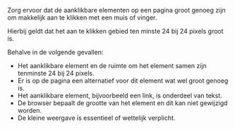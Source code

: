 <!-- @license CC0-1.0 -->

Zorg ervoor dat de aanklikbare elementen op een pagina groot genoeg zijn om makkelijk aan te klikken met een muis of vinger.

Hierbij geldt dat het aan te klikken gebied ten minste 24 bij 24 pixels groot is.

Behalve in de volgende gevallen:

- Het aanklikbare element en de ruimte om het element samen zijn tenminste 24 bij 24 pixels.
- Er is op de pagina een alternatief voor dit element wat wel groot genoeg is.
- Het aanklikbare element, bijvoorbeeld een link, is onderdeel van tekst.
- De browser bepaalt de grootte van het element en dit kan niet gewijzigd worden.
- De kleine weergave is essentieel of wettelijk verplicht.

